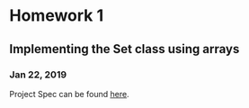 # Homework 1
## Implementing the Set class using arrays
### Jan 22, 2019
Project Spec can be found [here](http://web.cs.ucla.edu/classes/winter19/cs32/Homeworks/1/spec.html).
